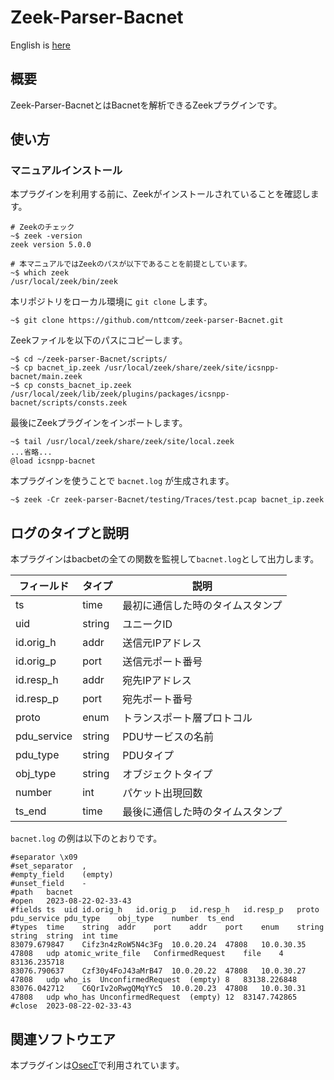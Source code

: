 # Zeek-Parser-Bacnet

English is [here](https://github.com/nttcom/zeek-parser-Bacnet/blob/main/README_en.md)

## 概要

Zeek-Parser-BacnetとはBacnetを解析できるZeekプラグインです。

## 使い方

### マニュアルインストール

本プラグインを利用する前に、Zeekがインストールされていることを確認します。
```
# Zeekのチェック
~$ zeek -version
zeek version 5.0.0

# 本マニュアルではZeekのパスが以下であることを前提としています。
~$ which zeek
/usr/local/zeek/bin/zeek
```

本リポジトリをローカル環境に `git clone` します。
```
~$ git clone https://github.com/nttcom/zeek-parser-Bacnet.git
```

Zeekファイルを以下のパスにコピーします。
```
~$ cd ~/zeek-parser-Bacnet/scripts/
~$ cp bacnet_ip.zeek /usr/local/zeek/share/zeek/site/icsnpp-bacnet/main.zeek
~$ cp consts_bacnet_ip.zeek /usr/local/zeek/lib/zeek/plugins/packages/icsnpp-bacnet/scripts/consts.zeek
```

最後にZeekプラグインをインポートします。
```
~$ tail /usr/local/zeek/share/zeek/site/local.zeek
...省略...
@load icsnpp-bacnet
```

本プラグインを使うことで `bacnet.log` が生成されます。
```
~$ zeek -Cr zeek-parser-Bacnet/testing/Traces/test.pcap bacnet_ip.zeek
```

## ログのタイプと説明
本プラグインはbacbetの全ての関数を監視して`bacnet.log`として出力します。

| フィールド | タイプ | 説明 |
| --- | --- | --- |
| ts | time | 最初に通信した時のタイムスタンプ |
| uid | string | ユニークID |
| id.orig_h | addr | 送信元IPアドレス |
| id.orig_p | port | 送信元ポート番号 |
| id.resp_h | addr | 宛先IPアドレス |
| id.resp_p | port | 宛先ポート番号 |
| proto | enum | トランスポート層プロトコル |
| pdu_service | string | PDUサービスの名前 |
| pdu_type | string | PDUタイプ |
| obj_type | string | オブジェクトタイプ  |
| number | int | パケット出現回数 |
| ts_end | time | 最後に通信した時のタイムスタンプ |

`bacnet.log` の例は以下のとおりです。
```
#separator \x09
#set_separator	,
#empty_field	(empty)
#unset_field	-
#path	bacnet
#open	2023-08-22-02-33-43
#fields	ts	uid	id.orig_h	id.orig_p	id.resp_h	id.resp_p	proto	pdu_service	pdu_type	obj_type	number	ts_end
#types	time	string	addr	port	addr	port	enum	string	string	string	int	time
83079.679847	Cifz3n4zRoW5N4c3Fg	10.0.20.24	47808	10.0.30.35	47808	udp	atomic_write_file	ConfirmedRequest	file	4	83136.235718
83076.790637	Czf30y4FoJ43aMrB47	10.0.20.22	47808	10.0.30.27	47808	udp	who_is	UnconfirmedRequest	(empty)	8	83138.226848
83076.042712	C6QrIv2oRwgQMqYYc5	10.0.20.23	47808	10.0.30.31	47808	udp	who_has	UnconfirmedRequest	(empty)	12	83147.742865
#close	2023-08-22-02-33-43
```

## 関連ソフトウエア

本プラグインは[OsecT](https://github.com/nttcom/OsecT)で利用されています。
